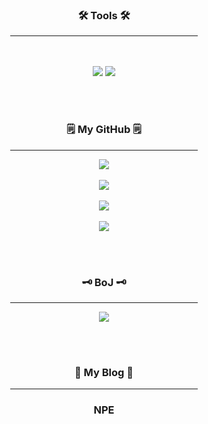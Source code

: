 <div align="center">
<h3>🛠 Tools 🛠</h3>
<hr width="300px;"/>
</div>
<br><br>

<div align="center">
<img src="https://img.shields.io/badge/Java-007396?style=flat-square&logo=Java&logoColor=white"/>	
<img src="https://img.shields.io/badge/IntelliJ%20IDEA-000000?style=flat&logo=IntelliJ Idea&logoColor=white"/><br>
</div>

<br><br>

<h3 align="center">🗒️ My GitHub 🗒️</h3>
<div align="center">
	<hr width="300px;"/>
	<img src="https://github-readme-stats.vercel.app/api/top-langs/?username=lkdcode&layout=compact&theme=gruvbox">
	<br/><br/>
	<img src="https://github-readme-stats.vercel.app/api?username=lkdcode&show_icons=true&theme=gruvbox">
	<br><br>
	<img src="https://streak-stats.demolab.com?user=lkdcode&theme=gruvbox&hide_border=true&date_format=%5BY%20%5DM%20j&stroke=EB5454">
	<br><br>
	<img src="http://github-profile-summary-cards.vercel.app/api/cards/profile-details?username=lkdcode&theme=gruvbox">
</div>

<br><br>


<h3 align="center">🗝️ BoJ 🗝️</h3>
<div align="center">
<hr width="300px;"/>
<img src="http://mazassumnida.wtf/api/v2/generate_badge?boj=dlrlejr1"/><br>
</div>

<br><br>

<h3 align="center">📑 My Blog 📑</h3>
<div align="center">
	<hr width="300px;"/>
	<h3>NPE</h3>
	<br/><br/>
	
</div>

<br><br>
